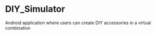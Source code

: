 # DIY_Simulator
Android application where users can create DIY accessories in a virtual combination
